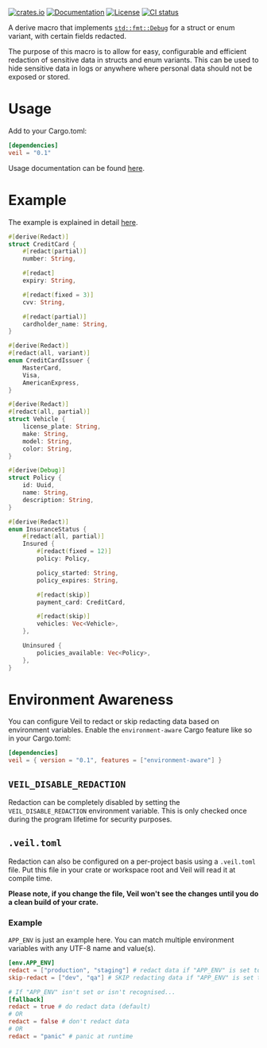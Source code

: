 [![crates.io](https://img.shields.io/crates/v/veil.svg)](https://crates.io/crates/veil)
[![Documentation](https://docs.rs/veil/badge.svg)](https://docs.rs/veil/)
[![License](https://img.shields.io/crates/l/veil)](https://github.com/primait/veil/blob/master/LICENSE)
[![CI status](https://drone-1.prima.it/api/badges/primait/veil/status.svg?branch=master)](https://drone-1.prima.it/primait/veil)

A derive macro that implements [`std::fmt::Debug`](https://doc.rust-lang.org/std/fmt/trait.Debug.html) for a struct or enum variant, with certain fields redacted.

The purpose of this macro is to allow for easy, configurable and efficient redaction of sensitive data in structs and enum variants.
This can be used to hide sensitive data in logs or anywhere where personal data should not be exposed or stored.

# Usage

Add to your Cargo.toml:

```toml
[dependencies]
veil = "0.1"
```

Usage documentation can be found [here](https://docs.rs/veil).

# Example

The example is explained in detail [here](https://docs.rs/veil).

```rust
#[derive(Redact)]
struct CreditCard {
    #[redact(partial)]
    number: String,

    #[redact]
    expiry: String,

    #[redact(fixed = 3)]
    cvv: String,

    #[redact(partial)]
    cardholder_name: String,
}

#[derive(Redact)]
#[redact(all, variant)]
enum CreditCardIssuer {
    MasterCard,
    Visa,
    AmericanExpress,
}

#[derive(Redact)]
#[redact(all, partial)]
struct Vehicle {
    license_plate: String,
    make: String,
    model: String,
    color: String,
}

#[derive(Debug)]
struct Policy {
    id: Uuid,
    name: String,
    description: String,
}

#[derive(Redact)]
enum InsuranceStatus {
    #[redact(all, partial)]
    Insured {
        #[redact(fixed = 12)]
        policy: Policy,

        policy_started: String,
        policy_expires: String,

        #[redact(skip)]
        payment_card: CreditCard,

        #[redact(skip)]
        vehicles: Vec<Vehicle>,
    },

    Uninsured {
        policies_available: Vec<Policy>,
    },
}
```

# Environment Awareness

You can configure Veil to redact or skip redacting data based on environment variables. Enable the `environment-aware` Cargo feature like so in your Cargo.toml:

```toml
[dependencies]
veil = { version = "0.1", features = ["environment-aware"] }
```

## `VEIL_DISABLE_REDACTION`

Redaction can be completely disabled by setting the `VEIL_DISABLE_REDACTION` environment variable. This is only checked once during the program lifetime for security purposes.

## `.veil.toml`

Redaction can also be configured on a per-project basis using a `.veil.toml` file. Put this file in your crate or workspace root and Veil will read it at compile time.

**Please note, if you change the file, Veil won't see the changes until you do a clean build of your crate.**

### Example

`APP_ENV` is just an example here. You can match multiple environment variables with any UTF-8 name and value(s).

```toml
[env.APP_ENV]
redact = ["production", "staging"] # redact data if "APP_ENV" is set to any of these values
skip-redact = ["dev", "qa"] # SKIP redacting data if "APP_ENV" is set to any of these values

# If "APP_ENV" isn't set or isn't recognised...
[fallback]
redact = true # do redact data (default)
# OR
redact = false # don't redact data
# OR
redact = "panic" # panic at runtime
```
